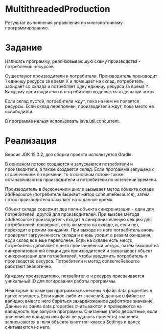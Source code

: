 # MultithreadedProduction
Результат выполнения упражнения по многопоточному программированию.
# Задание
Написать программу, реализовывающую схему производства - потребления ресурсов.

Существуют производители и потребители. Производитель производит 1 единицу ресурса за время X и помещает на склад, потребитель забирает со склада и потребляет одну единицу ресурса за время Y. Каждому производителю и потребителю выделяется отдельный поток.

Если склад пустой, потребители ждут, пока на нем не появятся ресурсы. Если склад переполнен, производители ждут, пока место не освободится.

В программе нельзя использовать java.util.concurrent.
# Реализация
Версия JDK 15.0.2, для сборки проекта используется Gradle.

В основном потоке создаются и запускаются потребители и производители, а также создается склад. Если программа запущена с ограничением по времени, то в основном потоке также останавливаются производители и потребители по истечении времени.

Производитель в бесконечном цикле вызывает метод объекта склада addResource (потребитель вызывет метод consumeResource), затем поток производителя засыпает на заданное время.

Объект склада содержит два поля-объекта синхронизации - один для потребителей, другой для производителей. При вызове метода addResource производитель входит в синхронизованную секцию для потребителей, проверяет, есть ли место на складе, и, если нет, переходит в режим ожидания. При выходе из него потребитель вновь проверяет загруженность склада и вновь уходит в режим ожидания, если склад все еще переполнен. Если на складе есть место, потребитель добавляет в него произведенный ресурс, затем выходит из синхронизованной секции для производителей и захватывает объект синхронизации для потребителей, чтобы уведомить потребитель о производстве ресурса. Потребители и метод consumeResource работают аналогично.

Каждому производителю, потребителю и ресурсу присваивается уникальный ID для логирования работы программы.

Некоторые параметры программы вынесены в файл data.properties в папке resources. Если какое-либо из значений, данных в файле не валидно, вместо него береться захардкоженное дефолтное значение. Данные из файла data.properties считываются и проверяются на валидность при запуске программы. Считанные (либо дефолтные, если значения не валидны или файл не удалось прочесть) значения записываются в поля объекта синглтон-класса Settings и далее считываются из него.
